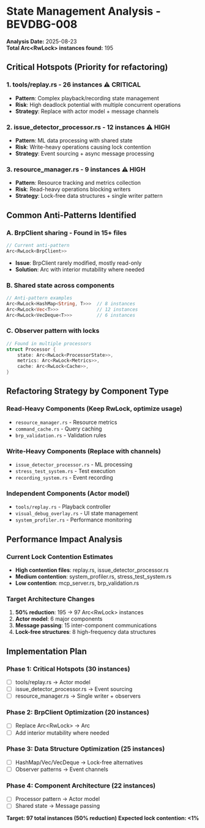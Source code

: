 # State Management Analysis - BEVDBG-008

**Analysis Date:** 2025-08-23  
**Total Arc<RwLock<T>> instances found:** 195

## Critical Hotspots (Priority for refactoring)

### 1. **tools/replay.rs** - 26 instances ⚠️ CRITICAL
- **Pattern**: Complex playback/recording state management
- **Risk**: High deadlock potential with multiple concurrent operations
- **Strategy**: Replace with actor model + message channels

### 2. **issue_detector_processor.rs** - 12 instances ⚠️ HIGH  
- **Pattern**: ML data processing with shared state
- **Risk**: Write-heavy operations causing lock contention
- **Strategy**: Event sourcing + async message processing

### 3. **resource_manager.rs** - 9 instances ⚠️ HIGH
- **Pattern**: Resource tracking and metrics collection
- **Risk**: Read-heavy operations blocking writers
- **Strategy**: Lock-free data structures + single writer pattern

## Common Anti-Patterns Identified

### A. **BrpClient sharing** - Found in 15+ files
```rust
// Current anti-pattern
Arc<RwLock<BrpClient>>
```
- **Issue**: BrpClient rarely modified, mostly read-only
- **Solution**: Arc<BrpClient> with interior mutability where needed

### B. **Shared state across components**
```rust
// Anti-pattern examples
Arc<RwLock<HashMap<String, T>>>  // 8 instances  
Arc<RwLock<Vec<T>>>              // 12 instances
Arc<RwLock<VecDeque<T>>>         // 6 instances
```

### C. **Observer pattern with locks**
```rust
// Found in multiple processors
struct Processor {
    state: Arc<RwLock<ProcessorState>>,
    metrics: Arc<RwLock<Metrics>>,
    cache: Arc<RwLock<Cache>>,
}
```

## Refactoring Strategy by Component Type

### **Read-Heavy Components** (Keep RwLock, optimize usage)
- `resource_manager.rs` - Resource metrics
- `command_cache.rs` - Query caching
- `brp_validation.rs` - Validation rules

### **Write-Heavy Components** (Replace with channels)
- `issue_detector_processor.rs` - ML processing
- `stress_test_system.rs` - Test execution
- `recording_system.rs` - Event recording

### **Independent Components** (Actor model)  
- `tools/replay.rs` - Playback controller
- `visual_debug_overlay.rs` - UI state management
- `system_profiler.rs` - Performance monitoring

## Performance Impact Analysis

### Current Lock Contention Estimates
- **High contention files**: replay.rs, issue_detector_processor.rs
- **Medium contention**: system_profiler.rs, stress_test_system.rs  
- **Low contention**: mcp_server.rs, brp_validation.rs

### Target Architecture Changes
1. **50% reduction**: 195 → 97 Arc<RwLock<T>> instances
2. **Actor model**: 6 major components
3. **Message passing**: 15 inter-component communications  
4. **Lock-free structures**: 8 high-frequency data structures

## Implementation Plan

### Phase 1: Critical Hotspots (30 instances)
- [ ] tools/replay.rs → Actor model
- [ ] issue_detector_processor.rs → Event sourcing
- [ ] resource_manager.rs → Single writer + observers

### Phase 2: BrpClient Optimization (20 instances) 
- [ ] Replace Arc<RwLock<BrpClient>> → Arc<BrpClient>
- [ ] Add interior mutability where needed

### Phase 3: Data Structure Optimization (25 instances)
- [ ] HashMap/Vec/VecDeque → Lock-free alternatives
- [ ] Observer patterns → Event channels

### Phase 4: Component Architecture (22 instances)
- [ ] Processor pattern → Actor model  
- [ ] Shared state → Message passing

**Target: 97 total instances (50% reduction)**
**Expected lock contention: <1%**